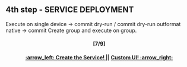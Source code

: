 ## 4th step - SERVICE DEPLOYMENT

Execute on single device -> commit dry-run / commit dry-run outformat native -> commit
Create group and execute on group.

<h4 align="center">[7/9]</h4>
<h4 align="center"> <a href="/readme/5.md"> :arrow_left: Create the Service! </a> || <a href="/readme/7.md"> Custom UI! :arrow_right: </a> </h4>

